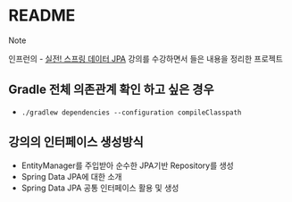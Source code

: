 # README
> [!NOTE]   
> 인프런의 - [실전! 스프링 데이터 JPA](https://www.inflearn.com/course/%EC%8A%A4%ED%94%84%EB%A7%81-%EB%8D%B0%EC%9D%B4%ED%84%B0-JPA-%EC%8B%A4%EC%A0%84/dashboard) 강의를 수강하면서 들은 내용을 정리한 프로젝트

## Gradle 전체 의존관계 확인 하고 싶은 경우
- `./gradlew dependencies --configuration compileClasspath`

## 강의의 인터페이스 생성방식
- EntityManager를 주입받아 순수한 JPA기반 Repository를 생성
- Spring Data JPA에 대한 소개
- Spring Data JPA 공통 인터페이스 활용 및 생성